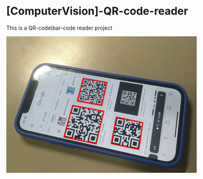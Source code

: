 # [ComputerVision]-QR-code-reader

This is a QR-code\bar-code reader project

![](qr_code_scanner.png)
